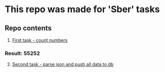 # This repo was made for 'Sber' tasks


## Repo contents
1. [First task - count numbers](https://github.com/Stoppery/sber_tasks/blob/master/first_task.js)
### Result: 55252
2. [Second task - parse json and push all data to db](https://github.com/Stoppery/sber_tasks/tree/master/second_task)